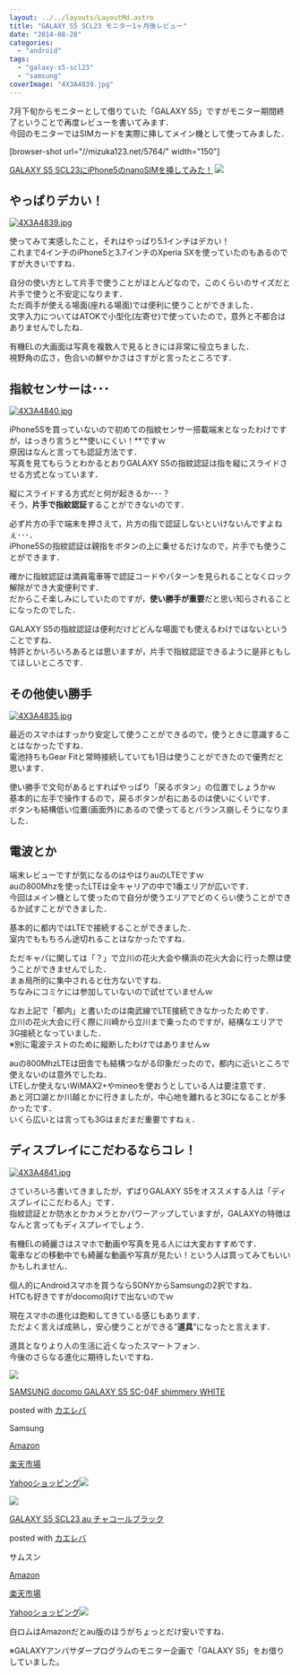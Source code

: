 ```yaml
---
layout: ../../layouts/LayoutMd.astro
title: "GALAXY S5 SCL23 モニター1ヶ月後レビュー"
date: "2014-08-28"
categories: 
  - "android"
tags: 
  - "galaxy-s5-scl23"
  - "samsung"
coverImage: "4X3A4839.jpg"
---
```


7月下旬からモニターとして借りていた「GALAXY S5」ですがモニター期間終了ということで再度レビューを書いてみます．  
今回のモニターではSIMカードを実際に挿してメイン機として使ってみました．

\[browser-shot url="//mizuka123.net/5764/" width="150"\]

[GALAXY S5 SCL23にiPhone5のnanoSIMを挿してみた！](//mizuka123.net/5764/) [![](http://b.hatena.ne.jp/entry/image///mizuka123.net/5764/)](http://b.hatena.ne.jp/entry///mizuka123.net/5764/) 

## やっぱりデカい！

[![4X3A4839.jpg](images/14875752098_8930e400b9_b.jpg)](https://www.flickr.com/photos/67522130@N08/14875752098/ "4X3A4839.jpg")

使ってみて実感したこと，それはやっぱり5.1インチはデカい！  
これまで4インチのiPhone5と3.7インチのXperia SXを使っていたのもあるのですが大きいですね．

自分の使い方として片手で使うことがほとんどなので，このくらいのサイズだと片手で使うと不安定になります．  
ただ両手が使える場面(座れる場面)では便利に使うことができました．  
文字入力についてはATOKで小型化(左寄せ)で使っていたので，意外と不都合はありませんでしたね．

有機ELの大画面は写真を複数人で見るときには非常に役立ちました．  
視野角の広さ，色合いの鮮やかさはさすがと言ったところです．

## 指紋センサーは･･･

[![4X3A4840.jpg](images/14875621159_912e893a8d_b.jpg)](https://www.flickr.com/photos/67522130@N08/14875621159/ "4X3A4840.jpg")

iPhone5Sを買っていないので初めての指紋センサー搭載端末となったわけですが，はっきり言うと**使いにくい！**ですｗ  
原因はなんと言っても認証方法です．  
写真を見てもらうとわかるとおりGALAXY S5の指紋認証は指を縦にスライドさせる方式となっています．

縦にスライドする方式だと何が起きるか･･･？  
そう，**片手で指紋認証**することができないのです．

必ず片方の手で端末を押さえて，片方の指で認証しないといけないんですよねぇ･･･．  
iPhone5Sの指紋認証は親指をボタンの上に乗せるだけなので，片手でも使うことができます．

確かに指紋認証は満員電車等で認証コードやパターンを見られることなくロック解除ができ大変便利です．  
だからこそ楽しみにしていたのですが，**使い勝手が重要**だと思い知らされることになったのでした．

GALAXY S5の指紋認証は便利だけどどんな場面でも使えるわけではないということですね．  
特許とかいろいろあるとは思いますが，片手で指紋認証できるように是非ともしてほしいところです．

## その他使い勝手

[![4X3A4835.jpg](images/15062328995_3025ba5f7e_b.jpg)](https://www.flickr.com/photos/67522130@N08/15062328995/ "4X3A4835.jpg")

最近のスマホはすっかり安定して使うことができるので，使うときに意識することはなかったですね．  
電池持ちもGear Fitと常時接続していても1日は使うことができたので優秀だと思います．

使い勝手で文句があるとすればやっぱり「戻るボタン」の位置でしょうかｗ  
基本的に左手で操作するので，戻るボタンが右にあるのは使いにくいです．  
ボタンも結構低い位置(画面外)にあるので使ってるとバランス崩しそうになりました．

## 電波とか

端末レビューですが気になるのはやはりauのLTEですｗ  
auの800Mhzを使ったLTEは全キャリアの中で1番エリアが広いです．  
今回はメイン機として使ったので自分が使うエリアでどのくらい使うことができるか試すことができました．

基本的に都内ではLTEで接続することができました．  
室内でももちろん途切れることはなかったですね．

ただキャパに関しては「？」で立川の花火大会や横浜の花火大会に行った際は使うことができませんでした．  
まぁ局所的に集中されると仕方ないですね．  
ちなみにコミケには参加していないので試せていませんｗ

なお上記で「都内」と書いたのは南武線でLTE接続できなかったためです．  
立川の花火大会に行く際に川崎から立川まで乗ったのですが，結構なエリアで3G接続となっていました．  
※別に電波テストのために縦断したわけではありませんｗ

auの800MhzLTEは田舎でも結構つながる印象だったので，都内に近いところで使えないのは意外でしたね．  
LTEしか使えないWiMAX2+やmineoを使おうとしている人は要注意です．  
あと河口湖とか川越とかに行きましたが，中心地を離れると3Gになることが多かったです．  
いくら広いとは言っても3Gはまだまだ重要ですねぇ．

## ディスプレイにこだわるならコレ！

[![4X3A4841.jpg](images/15062334795_aaa12dea00_b.jpg)](https://www.flickr.com/photos/67522130@N08/15062334795/ "4X3A4841.jpg")

さていろいろ書いてきましたが，ずばりGALAXY S5をオススメする人は「ディスプレイにこだわる人」です．  
指紋認証とか防水とかカメラとかパワーアップしていますが，GALAXYの特徴はなんと言ってもディスプレイでしょう．

有機ELの綺麗さはスマホで動画や写真を見る人には大変おすすめです．  
電車などの移動中でも綺麗な動画や写真が見たい！という人は買ってみてもいいかもしれません．

個人的にAndroidスマホを買うならSONYからSamsungの2択ですね．  
HTCも好きですがdocomo向けで出ないのでｗ

現在スマホの進化は飽和してきている感じもあります．  
ただよく言えば成熟し，安心使うことができる”**道具**”になったと言えます．

道具となりより人の生活に近くなったスマートフォン．  
今後のさらなる進化に期待したいですね．

[![](images/41q8CtlTbIL._SL160_.jpg)](https://www.amazon.co.jp/exec/obidos/ASIN/B00KMJBJP4/mizuka123-22/ref=nosim/)

[SAMSUNG docomo GALAXY S5 SC-04F shimmery WHITE](https://www.amazon.co.jp/exec/obidos/ASIN/B00KMJBJP4/mizuka123-22/ref=nosim/)

posted with [カエレバ](http://kaereba.com)

Samsung

[Amazon](http://www.amazon.co.jp/gp/search?keywords=SAMSUNG%20docomo%20GALAXY%20S5%20SC-04F%20shimmery%20WHITE&__mk_ja_JP=%83J%83%5E%83J%83i&tag=mizuka123-22 "アマゾン")

[楽天市場](https://search.rakuten.co.jp/search/mall/SAMSUNG%20docomo%20GALAXY%20S5%20SC-04F%20shimmery%20WHITE/-/f.1-p.1-s.1-sf.0-st.A-v.2?m=http%3A%2F%2Fm.rakuten.co.jp%2F&x=0&scid=af_pc_ich_link_urltxt&sc2id=af_101_0_0 "楽天市場")

[Yahooショッピング![](//ad.jp.ap.valuecommerce.com/servlet/gifbanner?sid=3066752&pid=881990642)](//ck.jp.ap.valuecommerce.com/servlet/referral?sid=3066752&pid=881990642&vc_url=http%3A%2F%2Fshopping.search.yahoo.co.jp%2Fsearch%3FuIv%3Don%26ei%3DUTF-8%26tab_ex%3Dcommerce%26slider%3D0%26va%3DSAMSUNG%2520docomo%2520GALAXY%2520S5%2520SC-04F%2520shimmery%2520WHITE "Yahooショッピング")

[![](images/51Hulg%2BmtyL._SL160_.jpg)](https://www.amazon.co.jp/exec/obidos/ASIN/B00KXVOP3O/mizuka123-22/ref=nosim/)

[GALAXY S5 SCL23 au チャコールブラック](https://www.amazon.co.jp/exec/obidos/ASIN/B00KXVOP3O/mizuka123-22/ref=nosim/)

posted with [カエレバ](http://kaereba.com)

サムスン

[Amazon](http://www.amazon.co.jp/gp/search?keywords=GALAXY%20S5%20SCL23%20au%20%83%60%83%83%83R%81%5B%83%8B%83u%83%89%83b%83N&__mk_ja_JP=%83J%83%5E%83J%83i&tag=mizuka123-22 "アマゾン")

[楽天市場](http://hb.afl.rakuten.co.jp/hgc/032b53ee.4b34c5ee.0f4a541e.f440145e/?pc=http%3A%2F%2Fsearch.rakuten.co.jp%2Fsearch%2Fmall%2FGALAXY%2520S5%2520SCL23%2520au%2520%25E3%2583%2581%25E3%2583%25A3%25E3%2582%25B3%25E3%2583%25BC%25E3%2583%25AB%25E3%2583%2596%25E3%2583%25A9%25E3%2583%2583%25E3%2582%25AF%2F-%2Ff.1-p.1-s.1-sf.0-st.A-v.2%3Fx%3D0%26scid%3Daf_ich_link_urltxt%26m%3Dhttp%3A%2F%2Fm.rakuten.co.jp%2F "楽天市場")

[Yahooショッピング![](//ad.jp.ap.valuecommerce.com/servlet/gifbanner?sid=3066752&pid=881990642)](//ck.jp.ap.valuecommerce.com/servlet/referral?sid=3066752&pid=881990642&vc_url=http%3A%2F%2Fshopping.search.yahoo.co.jp%2Fsearch%3FuIv%3Don%26ei%3DUTF-8%26tab_ex%3Dcommerce%26slider%3D0%26va%3DGALAXY%2520S5%2520SCL23%2520au%2520%25E3%2583%2581%25E3%2583%25A3%25E3%2582%25B3%25E3%2583%25BC%25E3%2583%25AB%25E3%2583%2596%25E3%2583%25A9%25E3%2583%2583%25E3%2582%25AF "Yahooショッピング")

白ロムはAmazonだとau版のほうがちょっとだけ安いですね．

※GALAXYアンバサダープログラムのモニター企画で「GALAXY S5」をお借りしていました。
